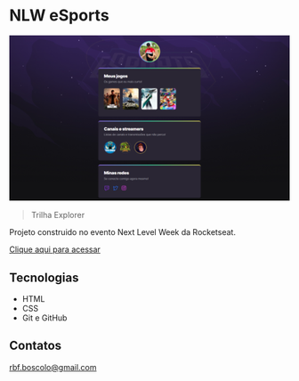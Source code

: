 # NLW eSports

![preview](./.github/preview.png)

>Trilha Explorer

Projeto construido no evento Next Level Week da Rocketseat.

[Clique aqui para acessar](https://rafael-boscolo.github.io/nlw-esports/)

## Tecnologias 
- HTML
- CSS
- Git e GitHub

## Contatos
rbf.boscolo@gmail.com